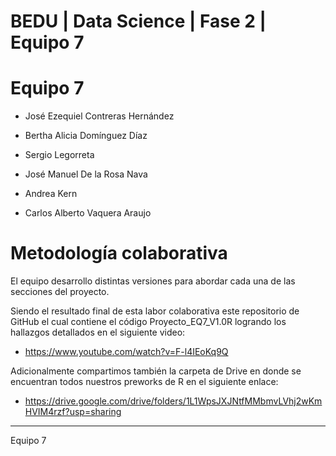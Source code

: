 # BEDU | Data Science | Fase 2 | Equipo 7

# Equipo 7

- José Ezequiel Contreras Hernández

- Bertha Alicia Domínguez Díaz

- Sergio Legorreta

- José Manuel De la Rosa Nava

- Andrea Kern

- Carlos Alberto Vaquera Araujo


# Metodología colaborativa

El equipo desarrollo distintas versiones para abordar cada una de las secciones del proyecto.

Siendo el resultado final de esta labor colaborativa este repositorio de GitHub el cual contiene el código Proyecto_EQ7_V1.0R logrando los hallazgos detallados en el siguiente video:

- https://www.youtube.com/watch?v=F-l4IEoKq9Q

Adicionalmente compartimos también la carpeta de Drive en donde se encuentran todos nuestros preworks de R en el siguiente enlace:

- https://drive.google.com/drive/folders/1L1WpsJXJNtfMMbmvLVhj2wKmHVIM4rzf?usp=sharing

----
Equipo 7

